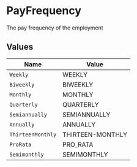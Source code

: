 # PayFrequency

The pay frequency of the employment


## Values

| Name              | Value             |
| ----------------- | ----------------- |
| `Weekly`          | WEEKLY            |
| `Biweekly`        | BIWEEKLY          |
| `Monthly`         | MONTHLY           |
| `Quarterly`       | QUARTERLY         |
| `Semiannually`    | SEMIANNUALLY      |
| `Annually`        | ANNUALLY          |
| `ThirteenMonthly` | THIRTEEN-MONTHLY  |
| `ProRata`         | PRO_RATA          |
| `Semimonthly`     | SEMIMONTHLY       |